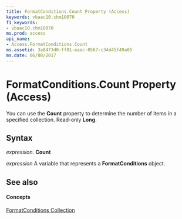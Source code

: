 ```yaml
---
title: FormatConditions.Count Property (Access)
keywords: vbaac10.chm10070
f1_keywords:
- vbaac10.chm10070
ms.prod: access
api_name:
- Access.FormatConditions.Count
ms.assetid: 3a8473d0-ff81-eaec-0567-c34d45f49a05
ms.date: 06/08/2017
---
```



# FormatConditions.Count Property (Access)

You can use the  **Count** property to determine the number of items in a specified collection. Read-only **Long**.


## Syntax

 _expression_. **Count**

 _expression_ A variable that represents a **FormatConditions** object.


## See also


#### Concepts


[FormatConditions Collection](formatconditions-object-access.md)


